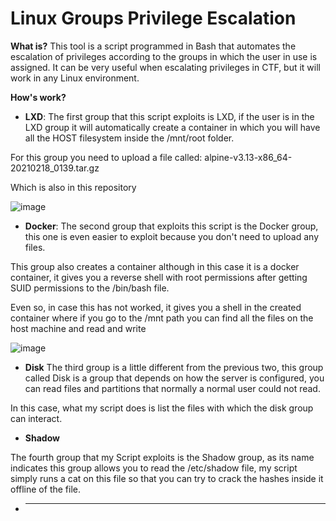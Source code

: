 # Linux Groups Privilege Escalation

**What is?**
This tool is a script programmed in Bash that automates the escalation of privileges according to the groups in which the user in use is assigned.
It can be very useful when escalating privileges in CTF, but it will work in any Linux environment.

**How's work?**

- **LXD**:
The first group that this script exploits is LXD, if the user is in the LXD group it will automatically create a container in which you will have all the HOST filesystem inside the /mnt/root folder.

For this group you need to upload a file called:
alpine-v3.13-x86_64-20210218_0139.tar.gz

Which is also in this repository

![image](https://user-images.githubusercontent.com/79543461/187026513-e9e2fa85-087f-4e57-a3cb-6e117f078a3b.png)

- **Docker**:
The second group that exploits this script is the Docker group, this one is even easier to exploit because you don't need to upload any files.

This group also creates a container although in this case it is a docker container, it gives you a reverse shell with root permissions after getting SUID permissions to the /bin/bash file.

Even so, in case this has not worked, it gives you a shell in the created container where if you go to the /mnt path you can find all the files on the host machine and read and write

![image](https://user-images.githubusercontent.com/79543461/187026739-363ea5df-0e19-4a6f-bb2f-a642c98ffa01.png)

- **Disk**
The third group is a little different from the previous two, this group called Disk is a group that depends on how the server is configured, you can read files and partitions that normally a normal user could not read.

In this case, what my script does is list the files with which the disk group can interact.

- **Shadow**

The fourth group that my Script exploits is the Shadow group, as its name indicates this group allows you to read the /etc/shadow file, my script simply runs a cat on this file so that you can try to crack the hashes inside it offline of the file.

- ****
